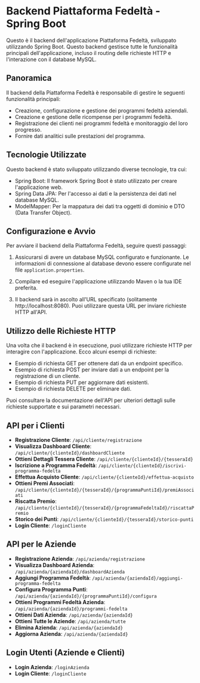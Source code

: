 # Backend Piattaforma Fedeltà - Spring Boot

Questo è il backend dell'applicazione Piattaforma Fedeltà, sviluppato utilizzando Spring Boot. Questo backend gestisce tutte le funzionalità principali dell'applicazione, incluso il routing delle richieste HTTP e l'interazione con il database MySQL.

## Panoramica

Il backend della Piattaforma Fedeltà è responsabile di gestire le seguenti funzionalità principali:

- Creazione, configurazione e gestione dei programmi fedeltà aziendali.
- Creazione e gestione delle ricompense per i programmi fedeltà.
- Registrazione dei clienti nei programmi fedeltà e monitoraggio del loro progresso.
- Fornire dati analitici sulle prestazioni del programma.

## Tecnologie Utilizzate

Questo backend è stato sviluppato utilizzando diverse tecnologie, tra cui:

- Spring Boot: Il framework Spring Boot è stato utilizzato per creare l'applicazione web.
- Spring Data JPA: Per l'accesso ai dati e la persistenza dei dati nel database MySQL.
- ModelMapper: Per la mappatura dei dati tra oggetti di dominio e DTO (Data Transfer Object).

## Configurazione e Avvio

Per avviare il backend della Piattaforma Fedeltà, seguire questi passaggi:

1. Assicurarsi di avere un database MySQL configurato e funzionante. Le informazioni di connessione al database devono essere configurate nel file `application.properties`.

2. Compilare ed eseguire l'applicazione utilizzando Maven o la tua IDE preferita.

3. Il backend sarà in ascolto all'URL specificato (solitamente http://localhost:8080). Puoi utilizzare questa URL per inviare richieste HTTP all'API.

## Utilizzo delle Richieste HTTP

Una volta che il backend è in esecuzione, puoi utilizzare richieste HTTP per interagire con l'applicazione. Ecco alcuni esempi di richieste:

- Esempio di richiesta GET per ottenere dati da un endpoint specifico.
- Esempio di richiesta POST per inviare dati a un endpoint per la registrazione di un cliente.
- Esempio di richiesta PUT per aggiornare dati esistenti.
- Esempio di richiesta DELETE per eliminare dati.

Puoi consultare la documentazione dell'API per ulteriori dettagli sulle richieste supportate e sui parametri necessari.


## API per i Clienti

- **Registrazione Cliente**: `/api/cliente/registrazione`
- **Visualizza Dashboard Cliente**: `/api/cliente/{clienteId}/dashboardCliente`
- **Ottieni Dettagli Tessera Cliente**: `/api/cliente/{clienteId}/{tesseraId}`
- **Iscrizione a Programma Fedeltà**: `/api/cliente/{clienteId}/iscrivi-programma-fedelta`
- **Effettua Acquisto Cliente**: `/api/cliente/{clienteId}/effettua-acquisto`
- **Ottieni Premi Associati**: `/api/cliente/{clienteId}/{tesseraId}/{programmaPuntiId}/premiAssociati`
- **Riscatta Premio**: `/api/cliente/{clienteId}/{tesseraId}/{programmaFedeltaId}/riscattaPremio`
- **Storico dei Punti**: `/api/cliente/{clienteId}/{tesseraId}/storico-punti`
- **Login Cliente**: `/loginCliente`

## API per le Aziende

- **Registrazione Azienda**: `/api/azienda/registrazione`
- **Visualizza Dashboard Azienda**: `/api/azienda/{aziendaId}/dashboardAzienda`
- **Aggiungi Programma Fedeltà**: `/api/azienda/{aziendaId}/aggiungi-programma-fedelta`
- **Configura Programma Punti**: `/api/azienda/{aziendaId}/{programmaPuntiId}/configura`
- **Ottieni Programmi Fedeltà Azienda**: `/api/azienda/{aziendaId}/programmi-fedelta`
- **Ottieni Dati Azienda**: `/api/azienda/{aziendaId}`
- **Ottieni Tutte le Aziende**: `/api/azienda/tutte`
- **Elimina Azienda**: `/api/azienda/{aziendaId}`
- **Aggiorna Azienda**: `/api/azienda/{aziendaId}`

## Login Utenti (Aziende e Clienti)

- **Login Azienda**: `/loginAzienda`
- **Login Cliente**: `/loginCliente`
